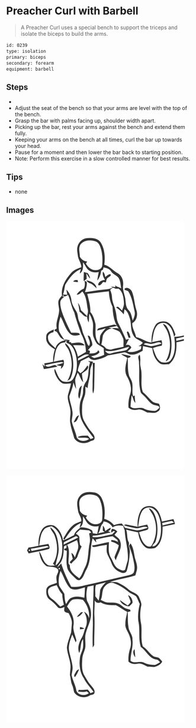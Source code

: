 # Preacher Curl with Barbell
> A Preacher Curl uses a special bench to support the triceps and isolate the biceps to build the arms.

``` 
id: 0239 
type: isolation 
primary: biceps 
secondary: forearm 
equipment: barbell 
``` 

## Steps

 - &nbsp;
 - Adjust the seat of the bench so that your arms are level with the top of the bench.
 - Grasp the bar with palms facing up, shoulder width apart.
 - Picking up the bar, rest your arms against the bench and extend them fully.
 - Keeping your arms on the bench at all times, curl the bar up towards your head.
 - Pause for a moment and then lower the bar back to starting position.
 - Note: Perform this exercise in a slow controlled manner for best results.

## Tips

 - none

## Images

![](../svg/0239-relaxation.svg)

![](../svg/0239-tension.svg)
